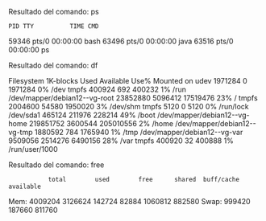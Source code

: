 Resultado del comando: ps

    PID TTY          TIME CMD
  59346 pts/0    00:00:00 bash
  63496 pts/0    00:00:00 java
  63516 pts/0    00:00:00 ps

Resultado del comando: df

Filesystem                    1K-blocks    Used Available Use% Mounted on
udev                            1971284       0   1971284   0% /dev
tmpfs                            400924     692    400232   1% /run
/dev/mapper/debian12--vg-root  23852880 5096412  17519476  23% /
tmpfs                           2004600   54580   1950020   3% /dev/shm
tmpfs                              5120       0      5120   0% /run/lock
/dev/sda1                        465124  211976    228214  49% /boot
/dev/mapper/debian12--vg-home 219851752 3600544 205010556   2% /home
/dev/mapper/debian12--vg-tmp    1880592     784   1765940   1% /tmp
/dev/mapper/debian12--vg-var    9509056 2514276   6490156  28% /var
tmpfs                            400920      32    400888   1% /run/user/1000

Resultado del comando: free

               total        used        free      shared  buff/cache   available
Mem:         4009204     3126624      142724       82884     1060812      882580
Swap:         999420      187660      811760

